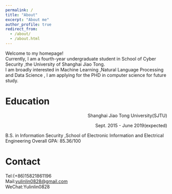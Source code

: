 ```yaml
---
permalink: /
title: "About"
excerpt: "About me"
author_profile: true
redirect_from: 
  - /about/
  - /about.html
---
```


Welcome to my homepage!   
Currently, I am a fourth-year undergraduate student in School of Cyber Security ,the University of Shanghai Jiao Tong.      
I am broadly interested in Machine Learning ,Natural Language Processing and Data Science , I am applying for the PHD in computer science for future study.


Education
======
<p align="right";white-space:nowrap;>Shanghai Jiao Tong University(SJTU)</p><p align="right">Sept. 2015 - June 2019(expected)</p>    
B.S. in Information Security ,School of Electronic Information and Electrical Engineering        
Overall GPA: 85.36/100

Contact
======
Tel:(+86)15821861196   
Mail:yulinlin0828@gmail.com    
WeChat:Yulinlin0828   

